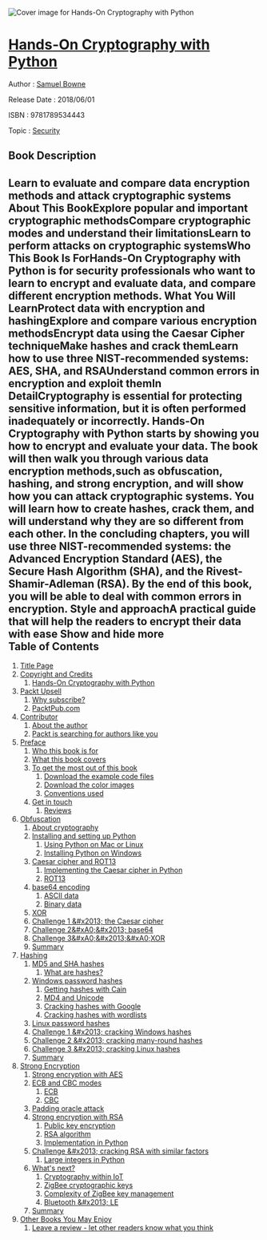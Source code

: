 ![Cover image for Hands-On Cryptography with Python](https://imgdetail.ebookreading.net/cover/cover/security/EB9781789534443.jpg)

[Hands-On Cryptography with Python](https://ebookreading.net/view/book/Hands-On+Cryptography+with+Python-EB9781789534443_1.html "Hands-On Cryptography with Python")
====================================================================================================================

Author : [Samuel Bowne](https://ebookreading.net/search/author/Samuel+Bowne)

Release Date : 2018/06/01

ISBN : 9781789534443

Topic : [Security](https://ebookreading.net/search/category/security)

Book Description
-----------------

 Learn to evaluate and compare data encryption methods and attack cryptographic systems
About This BookExplore popular and important cryptographic methodsCompare cryptographic modes and understand their limitationsLearn to perform attacks on cryptographic systemsWho This Book Is ForHands-On Cryptography with Python is for security professionals who want to learn to encrypt and evaluate data, and compare different encryption methods.
What You Will LearnProtect data with encryption and hashingExplore and compare various encryption methodsEncrypt data using the Caesar Cipher techniqueMake hashes and crack themLearn how to use three NIST-recommended systems: AES, SHA, and RSAUnderstand common errors in encryption and exploit themIn DetailCryptography is essential for protecting sensitive information, but it is often performed inadequately or incorrectly.
Hands-On Cryptography with Python starts by showing you how to encrypt and evaluate your data. The book will then walk you through various data encryption methods,such as obfuscation, hashing, and strong encryption, and will show how you can attack cryptographic systems. You will learn how to create hashes, crack them, and will understand why they are so different from each other. In the concluding chapters, you will use three NIST-recommended systems: the Advanced Encryption Standard (AES), the Secure Hash Algorithm (SHA), and the Rivest-Shamir-Adleman (RSA).
By the end of this book, you will be able to deal with common errors in encryption.
Style and approachA practical guide that will help the readers to encrypt their data with ease
        Show and hide more                
Table of Contents
-----------------

1. [Title Page](https://ebookreading.net/view/book/Hands-On+Cryptography+with+Python-EB9781789534443_2.html)
1. [Copyright and Credits](https://ebookreading.net/view/book/Hands-On+Cryptography+with+Python-EB9781789534443_3.html)
    1. [Hands-On Cryptography with Python](https://ebookreading.net/view/book/Hands-On+Cryptography+with+Python-EB9781789534443_4.html)
1. [Packt Upsell](https://ebookreading.net/view/book/Hands-On+Cryptography+with+Python-EB9781789534443_5.html)
    1. [Why subscribe?](https://ebookreading.net/view/book/Hands-On+Cryptography+with+Python-EB9781789534443_6.html)
    1. [PacktPub.com](https://ebookreading.net/view/book/Hands-On+Cryptography+with+Python-EB9781789534443_7.html)
1. [Contributor](https://ebookreading.net/view/book/Hands-On+Cryptography+with+Python-EB9781789534443_8.html)
    1. [About the author](https://ebookreading.net/view/book/Hands-On+Cryptography+with+Python-EB9781789534443_9.html)
    1. [Packt is searching for authors like you](https://ebookreading.net/view/book/Hands-On+Cryptography+with+Python-EB9781789534443_10.html)
1. [Preface](https://ebookreading.net/view/book/Hands-On+Cryptography+with+Python-EB9781789534443_12.html)
    1. [Who this book is for](https://ebookreading.net/view/book/Hands-On+Cryptography+with+Python-EB9781789534443_13.html)
    1. [What this book covers](https://ebookreading.net/view/book/Hands-On+Cryptography+with+Python-EB9781789534443_14.html)
    1. [To get the most out of this book](https://ebookreading.net/view/book/Hands-On+Cryptography+with+Python-EB9781789534443_15.html)
        1. [Download the example code files](https://ebookreading.net/view/book/Hands-On+Cryptography+with+Python-EB9781789534443_16.html)
        1. [Download the color images](https://ebookreading.net/view/book/Hands-On+Cryptography+with+Python-EB9781789534443_17.html)
        1. [Conventions used](https://ebookreading.net/view/book/Hands-On+Cryptography+with+Python-EB9781789534443_18.html)
    1. [Get in touch](https://ebookreading.net/view/book/Hands-On+Cryptography+with+Python-EB9781789534443_19.html)
        1. [Reviews](https://ebookreading.net/view/book/Hands-On+Cryptography+with+Python-EB9781789534443_20.html)
1. [Obfuscation](https://ebookreading.net/view/book/Hands-On+Cryptography+with+Python-EB9781789534443_21.html)
    1. [About cryptography](https://ebookreading.net/view/book/Hands-On+Cryptography+with+Python-EB9781789534443_22.html)
    1. [Installing and setting up Python](https://ebookreading.net/view/book/Hands-On+Cryptography+with+Python-EB9781789534443_23.html)
        1. [Using Python on Mac or Linux](https://ebookreading.net/view/book/Hands-On+Cryptography+with+Python-EB9781789534443_24.html)
        1. [Installing Python on Windows](https://ebookreading.net/view/book/Hands-On+Cryptography+with+Python-EB9781789534443_25.html)
    1. [Caesar cipher and ROT13](https://ebookreading.net/view/book/Hands-On+Cryptography+with+Python-EB9781789534443_26.html)
        1. [Implementing the Caesar cipher in Python](https://ebookreading.net/view/book/Hands-On+Cryptography+with+Python-EB9781789534443_27.html)
        1. [ROT13](https://ebookreading.net/view/book/Hands-On+Cryptography+with+Python-EB9781789534443_28.html)
    1. [base64 encoding](https://ebookreading.net/view/book/Hands-On+Cryptography+with+Python-EB9781789534443_29.html)
        1. [ASCII data](https://ebookreading.net/view/book/Hands-On+Cryptography+with+Python-EB9781789534443_30.html)
        1. [Binary data](https://ebookreading.net/view/book/Hands-On+Cryptography+with+Python-EB9781789534443_31.html)
    1. [XOR](https://ebookreading.net/view/book/Hands-On+Cryptography+with+Python-EB9781789534443_32.html)
    1. [Challenge 1 &amp;#x2013; the Caesar cipher](https://ebookreading.net/view/book/Hands-On+Cryptography+with+Python-EB9781789534443_33.html)
    1. [Challenge 2&amp;#xA0;&amp;#x2013; base64](https://ebookreading.net/view/book/Hands-On+Cryptography+with+Python-EB9781789534443_34.html)
    1. [Challenge 3&amp;#xA0;&amp;#x2013;&amp;#xA0;XOR](https://ebookreading.net/view/book/Hands-On+Cryptography+with+Python-EB9781789534443_35.html)
    1. [Summary](https://ebookreading.net/view/book/Hands-On+Cryptography+with+Python-EB9781789534443_36.html)
1. [Hashing](https://ebookreading.net/view/book/Hands-On+Cryptography+with+Python-EB9781789534443_37.html)
    1. [MD5 and SHA hashes](https://ebookreading.net/view/book/Hands-On+Cryptography+with+Python-EB9781789534443_38.html)
        1. [What are hashes?](https://ebookreading.net/view/book/Hands-On+Cryptography+with+Python-EB9781789534443_39.html)
    1. [Windows password hashes](https://ebookreading.net/view/book/Hands-On+Cryptography+with+Python-EB9781789534443_40.html)
        1. [Getting hashes with Cain](https://ebookreading.net/view/book/Hands-On+Cryptography+with+Python-EB9781789534443_41.html)
        1. [MD4 and Unicode](https://ebookreading.net/view/book/Hands-On+Cryptography+with+Python-EB9781789534443_42.html)
        1. [Cracking hashes with Google](https://ebookreading.net/view/book/Hands-On+Cryptography+with+Python-EB9781789534443_43.html)
        1. [Cracking hashes with wordlists](https://ebookreading.net/view/book/Hands-On+Cryptography+with+Python-EB9781789534443_44.html)
    1. [Linux password hashes](https://ebookreading.net/view/book/Hands-On+Cryptography+with+Python-EB9781789534443_45.html)
    1. [Challenge 1 &amp;#x2013; cracking Windows hashes](https://ebookreading.net/view/book/Hands-On+Cryptography+with+Python-EB9781789534443_46.html)
    1. [Challenge 2 &amp;#x2013; cracking many-round hashes](https://ebookreading.net/view/book/Hands-On+Cryptography+with+Python-EB9781789534443_47.html)
    1. [Challenge 3 &amp;#x2013; cracking Linux hashes](https://ebookreading.net/view/book/Hands-On+Cryptography+with+Python-EB9781789534443_48.html)
    1. [Summary](https://ebookreading.net/view/book/Hands-On+Cryptography+with+Python-EB9781789534443_49.html)
1. [Strong Encryption](https://ebookreading.net/view/book/Hands-On+Cryptography+with+Python-EB9781789534443_50.html)
    1. [Strong encryption with AES](https://ebookreading.net/view/book/Hands-On+Cryptography+with+Python-EB9781789534443_51.html)
    1. [ECB and CBC modes](https://ebookreading.net/view/book/Hands-On+Cryptography+with+Python-EB9781789534443_52.html)
        1. [ECB](https://ebookreading.net/view/book/Hands-On+Cryptography+with+Python-EB9781789534443_53.html)
        1. [CBC](https://ebookreading.net/view/book/Hands-On+Cryptography+with+Python-EB9781789534443_54.html)
    1. [Padding oracle attack](https://ebookreading.net/view/book/Hands-On+Cryptography+with+Python-EB9781789534443_55.html)
    1. [Strong encryption with RSA](https://ebookreading.net/view/book/Hands-On+Cryptography+with+Python-EB9781789534443_56.html)
        1. [Public key encryption](https://ebookreading.net/view/book/Hands-On+Cryptography+with+Python-EB9781789534443_57.html)
        1. [RSA algorithm](https://ebookreading.net/view/book/Hands-On+Cryptography+with+Python-EB9781789534443_58.html)
        1. [Implementation in Python](https://ebookreading.net/view/book/Hands-On+Cryptography+with+Python-EB9781789534443_59.html)
    1. [Challenge &amp;#x2013; cracking RSA with similar factors](https://ebookreading.net/view/book/Hands-On+Cryptography+with+Python-EB9781789534443_60.html)
        1. [Large integers in Python](https://ebookreading.net/view/book/Hands-On+Cryptography+with+Python-EB9781789534443_61.html)
    1. [What&#39;s next?](https://ebookreading.net/view/book/Hands-On+Cryptography+with+Python-EB9781789534443_62.html)
        1. [Cryptography within IoT](https://ebookreading.net/view/book/Hands-On+Cryptography+with+Python-EB9781789534443_63.html)
        1. [ZigBee cryptographic keys](https://ebookreading.net/view/book/Hands-On+Cryptography+with+Python-EB9781789534443_64.html)
        1. [Complexity of ZigBee key management](https://ebookreading.net/view/book/Hands-On+Cryptography+with+Python-EB9781789534443_65.html)
        1. [Bluetooth &amp;#x2013; LE](https://ebookreading.net/view/book/Hands-On+Cryptography+with+Python-EB9781789534443_66.html)
    1. [Summary](https://ebookreading.net/view/book/Hands-On+Cryptography+with+Python-EB9781789534443_67.html)
1. [Other Books You May Enjoy](https://ebookreading.net/view/book/Hands-On+Cryptography+with+Python-EB9781789534443_68.html)
    1. [Leave a review - let other readers know what you think](https://ebookreading.net/view/book/Hands-On+Cryptography+with+Python-EB9781789534443_69.html)
